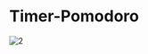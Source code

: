 # Timer-Pomodoro
![2](https://user-images.githubusercontent.com/97618068/229355636-88d6a008-8c71-4905-bf51-cd70cc6dfc38.gif)
